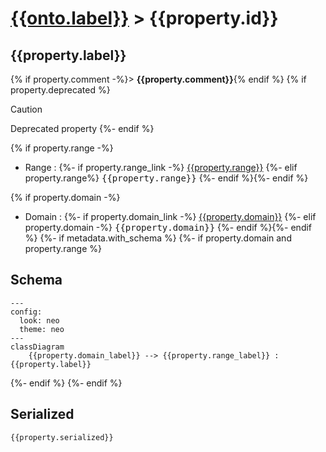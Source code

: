 # [{{onto.label}}](../homepage.md) > {{property.id}}

## {{property.label}}

{% if property.comment -%}> **{{property.comment}}**{% endif %}
{% if property.deprecated %}
> [!CAUTION]
> Deprecated property
{%- endif %}

{% if property.range -%}
- Range : {%- if property.range_link -%}
[{{property.range}}]({{property.range_link}})
{%- elif property.range%}
<kbd>{{property.range}}</kbd>
{%- endif %}{%- endif %}

{% if property.domain -%}
- Domain : {%- if property.domain_link -%}
[{{property.domain}}]({{property.domain_link}})
{%- elif property.domain -%}
<kbd>{{property.domain}}</kbd>
{%- endif %}{%- endif %}
{%- if metadata.with_schema %}
{%- if property.domain and property.range %}

## Schema

```mermaid
---
config:
  look: neo
  theme: neo
---
classDiagram
    {{property.domain_label}} --> {{property.range_label}} : {{property.label}}
```
{%- endif %}
{%- endif %}

## Serialized

```ttl
{{property.serialized}}
```
